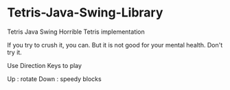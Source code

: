 # Tetris-Java-Swing-Library
Tetris Java Swing 
Horrible Tetris implementation

If you try to crush it, you can.
But it is not good for your mental health. Don't try it.

Use Direction Keys to play

Up : rotate
Down : speedy blocks
